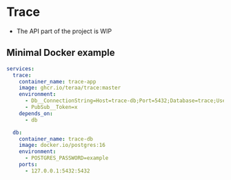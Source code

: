 # Trace
- The API part of the project is WIP

## Minimal Docker example

```yaml
services:
  trace:
    container_name: trace-app
    image: ghcr.io/teraa/trace:master
    environment:
      - Db__ConnectionString=Host=trace-db;Port=5432;Database=trace;Username=postgres;Password=example;Include Error Detail=true;Command Timeout=60
      - PubSub__Token=x
    depends_on:
      - db

  db:
    container_name: trace-db
    image: docker.io/postgres:16
    environment:
      - POSTGRES_PASSWORD=example
    ports:
      - 127.0.0.1:5432:5432
```
